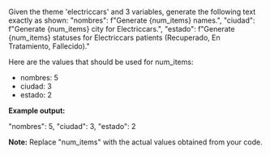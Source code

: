 Given the theme 'electriccars' and 3 variables, generate the following text exactly as shown:
"nombres": f"Generate {num_items} names.",
"ciudad": f"Generate {num_items} city for Electriccars.",
"estado": f"Generate {num_items} statuses for Electriccars patients (Recuperado, En Tratamiento, Fallecido)."

Here are the values that should be used for num_items:
- nombres: 5
- ciudad: 3
- estado: 2

**Example output:**

"nombres": 5,
"ciudad": 3,
"estado": 2

**Note:** Replace "num_items" with the actual values obtained from your code.
